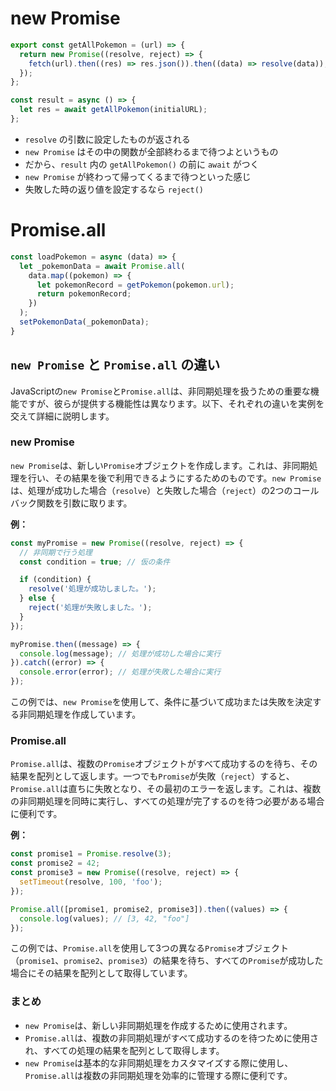 # new Promise

```javascript
export const getAllPokemon = (url) => {
  return new Promise((resolve, reject) => {
    fetch(url).then((res) => res.json()).then((data) => resolve(data));
  });
};

const result = async () => {
  let res = await getAllPokemon(initialURL);
};
```

- `resolve` の引数に設定したものが返される
- `new Promise` はその中の関数が全部終わるまで待つよというもの　
- だから、`result` 内の `getAllPokemon()` の前に `await` がつく
- `new Promise` が終わって帰ってくるまで待つといった感じ
- 失敗した時の返り値を設定するなら `reject()`

# Promise.all

```javascript
const loadPokemon = async (data) => {
  let _pokemonData = await Promise.all(
    data.map((pokemon) => {
      let pokemonRecord = getPokemon(pokemon.url);
      return pokemonRecord;
    })
  );
  setPokemonData(_pokemonData);
}
```


## `new Promise` と `Promise.all` の違い

JavaScriptの`new Promise`と`Promise.all`は、非同期処理を扱うための重要な機能ですが、彼らが提供する機能性は異なります。以下、それぞれの違いを実例を交えて詳細に説明します。

### new Promise

`new Promise`は、新しい`Promise`オブジェクトを作成します。これは、非同期処理を行い、その結果を後で利用できるようにするためのものです。`new Promise`は、処理が成功した場合（`resolve`）と失敗した場合（`reject`）の2つのコールバック関数を引数に取ります。

**例：**
```javascript
const myPromise = new Promise((resolve, reject) => {
  // 非同期で行う処理
  const condition = true; // 仮の条件

  if (condition) {
    resolve('処理が成功しました。');
  } else {
    reject('処理が失敗しました。');
  }
});

myPromise.then((message) => {
  console.log(message); // 処理が成功した場合に実行
}).catch((error) => {
  console.error(error); // 処理が失敗した場合に実行
});
```

この例では、`new Promise`を使用して、条件に基づいて成功または失敗を決定する非同期処理を作成しています。

### Promise.all

`Promise.all`は、複数の`Promise`オブジェクトがすべて成功するのを待ち、その結果を配列として返します。一つでも`Promise`が失敗（`reject`）すると、`Promise.all`は直ちに失敗となり、その最初のエラーを返します。これは、複数の非同期処理を同時に実行し、すべての処理が完了するのを待つ必要がある場合に便利です。

**例：**
```javascript
const promise1 = Promise.resolve(3);
const promise2 = 42;
const promise3 = new Promise((resolve, reject) => {
  setTimeout(resolve, 100, 'foo');
});

Promise.all([promise1, promise2, promise3]).then((values) => {
  console.log(values); // [3, 42, "foo"]
});
```

この例では、`Promise.all`を使用して3つの異なる`Promise`オブジェクト（`promise1`、`promise2`、`promise3`）の結果を待ち、すべての`Promise`が成功した場合にその結果を配列として取得しています。

### まとめ

- `new Promise`は、新しい非同期処理を作成するために使用されます。
- `Promise.all`は、複数の非同期処理がすべて成功するのを待つために使用され、すべての処理の結果を配列として取得します。
- `new Promise`は基本的な非同期処理をカスタマイズする際に使用し、`Promise.all`は複数の非同期処理を効率的に管理する際に便利です。